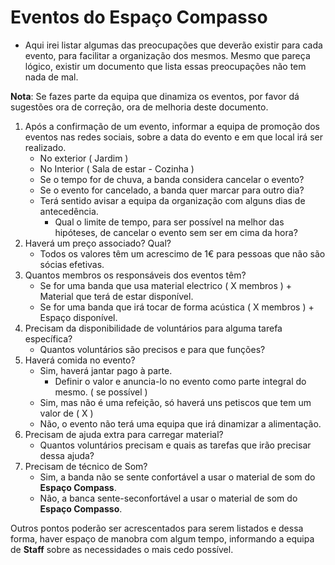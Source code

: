 # Eventos do Espaço Compasso

- Aqui irei listar algumas das preocupações que deverão existir para cada evento, para facilitar a organização dos mesmos. Mesmo que pareça lógico, existir um documento que lista essas preocupações não tem nada de mal. 

**Nota**: Se fazes parte da equipa que dinamiza os eventos, por favor dá sugestões ora de correção, ora de melhoria deste documento. 

1. Após a confirmação de um evento, informar a equipa de promoção dos eventos nas redes sociais, sobre a data do evento e em que local irá ser realizado.
   - No exterior ( Jardim )
   - No Interior ( Sala de estar - Cozinha )
   - Se o tempo for de chuva, a banda considera cancelar o evento?
   - Se o evento for cancelado, a banda quer marcar para outro dia?
   - Terá sentido avisar a equipa da organização com alguns dias de antecedência.
     - Qual o limite de tempo, para ser possível na melhor das hipóteses, de cancelar o evento sem ser em cima da hora?
2. Haverá um preço associado? Qual?
   - Todos os valores têm um acrescimo de 1€ para pessoas que não são sócias efetivas.
3. Quantos membros os responsáveis dos eventos têm?
   - Se for uma banda que usa material electrico ( X membros ) + Material que terá de estar disponível.
   - Se for uma banda que irá tocar de forma acústica ( X membros ) + Espaço disponível. 
4. Precisam da disponibilidade de voluntários para alguma tarefa específica?
   - Quantos voluntários são precisos e para que funções?
5. Haverá comida no evento?
   - Sim, haverá jantar pago à parte.
     - Definir o valor e anuncia-lo no evento como parte integral do mesmo. ( se possível )
   - Sim, mas não é uma refeição, só haverá uns petiscos que tem um valor de ( X ) 
   - Não, o evento não terá uma equipa que irá dinamizar a alimentação.
6. Precisam de ajuda extra para carregar material?
   - Quantos voluntários precisam e quais as tarefas que irão precisar dessa ajuda?
7. Precisam de técnico de Som?
   - Sim, a banda não se sente confortável a usar o material de som do **Espaço Compass**.
   - Não, a banca sente-seconfortável a usar o material de som do **Espaço Compasso**.

Outros pontos poderão ser acrescentados para serem listados e dessa forma, haver espaço de manobra com algum tempo, informando a equipa de **Staff** sobre as necessidades o mais cedo possível. 
